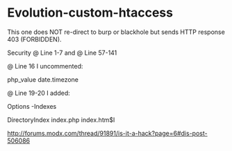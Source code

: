 Evolution-custom-htaccess
=========================

This one does NOT re-direct to burp or blackhole but sends HTTP response 403 (FORBIDDEN).

Security @ Line 1-7 and @ Line 57-141

@ Line 16 I uncommented:

php_value date.timezone 

@ Line 19-20 I added: 

Options -Indexes

DirectoryIndex index.php index\.htm$l

http://forums.modx.com/thread/91891/is-it-a-hack?page=6#dis-post-506086
